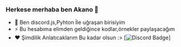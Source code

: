 ### Herkese merhaba ben Akano 👋


- 💬 Ben discord.js,Pyhton İle uğraşan birisiyim
- ⚡ Bu hesabıma elimden geldiğince kodlar,örnekler paylaşacağım
- ❤️ Şimdilik Anlatıcaklarım Bu kadar olsun :>
[![Discord Badge](https://cdn.discordapp.com/attachments/816389632043647026/819908928283869244/a_5addc70deebcff805605d2ac9de8b008.gif)]
